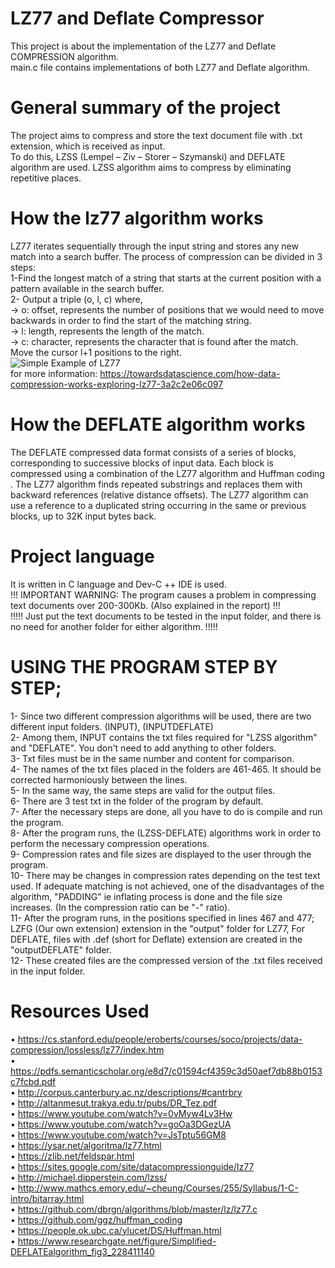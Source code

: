 # LZ77 and Deflate Compressor
This project is about  the implementation of the LZ77 and Deflate COMPRESSION  algorithm.  
main.c file contains implementations of both LZ77 and Deflate algorithm.

# General summary of the project
The project aims to compress and store the text document file with .txt extension, which is received as input.  
To do this, LZSS (Lempel – Ziv – Storer – Szymanski) and DEFLATE algorithm are used. LZSS algorithm aims to compress by eliminating repetitive places.

# How the lz77 algorithm works
LZ77 iterates sequentially through the input string and stores any new match into a search buffer. The process of compression can be divided in 3 steps:  
1-Find the longest match of a string that starts at the current position with a pattern available in the search buffer.  
2- Output a triple (o, l, c) where,  
-> o: offset, represents the number of positions that we would need to move backwards in order to find the start of the matching string.  
-> l: length, represents the length of the match.  
-> c: character, represents the character that is found after the match.  
Move the cursor l+1 positions to the right.  
![Simple Example of LZ77](https://i.hizliresim.com/9WgPoZ.jpg)  
  for more information: https://towardsdatascience.com/how-data-compression-works-exploring-lz77-3a2c2e06c097

# How the DEFLATE algorithm works
The DEFLATE compressed data format consists of a series of blocks, corresponding to successive blocks of input data. Each block is
compressed using a combination of the LZ77 algorithm and Huffman coding . The LZ77 algorithm finds repeated substrings and
replaces them with backward references (relative distance offsets). The LZ77 algorithm can use a reference to a duplicated string
occurring in the same or previous blocks, up to 32K input bytes back.

# Project language
It is written in C language and Dev-C ++ IDE is used.  
!!! IMPORTANT WARNING: The program causes a problem in compressing text documents over 200-300Kb. (Also explained in the report) !!!  
!!!!! Just put the text documents to be tested in the input folder, and there is no need for another folder for either algorithm. !!!!!  

# USING THE PROGRAM STEP BY STEP;
1- Since two different compression algorithms will be used, there are two different input folders. (INPUT), (INPUTDEFLATE)  
2- Among them, INPUT contains the txt files required for "LZSS algorithm" and "DEFLATE". You don't need to add anything to other folders.  
3- Txt files must be in the same number and content for comparison.  
4- The names of the txt files placed in the folders are 461-465. It should be corrected harmoniously between the lines.  
5- In the same way, the same steps are valid for the output files.  
6- There are 3 test txt in the folder of the program by default.  
7- After the necessary steps are done, all you have to do is compile and run the program.  
8- After the program runs, the (LZSS-DEFLATE) algorithms work in order to perform the necessary compression operations.  
9- Compression rates and file sizes are displayed to the user through the program.  
10- There may be changes in compression rates depending on the test text used. If adequate matching is not achieved, one of the disadvantages of the algorithm,
"PADDING" ie inflating process is done and the file size increases. (In the compression ratio can be "-" ratio).  
11- After the program runs, in the positions specified in lines 467 and 477; LZFG (Our own extension) extension in the "output" folder for LZ77,
For DEFLATE, files with .def (short for Deflate) extension are created in the "outputDEFLATE" folder.  
12- These created files are the compressed version of the .txt files received in the input folder.

# Resources Used
• https://cs.stanford.edu/people/eroberts/courses/soco/projects/data-compression/lossless/lz77/index.htm  
• https://pdfs.semanticscholar.org/e8d7/c01594cf4359c3d50aef7db88b0153c7fcbd.pdf   
• http://corpus.canterbury.ac.nz/descriptions/#cantrbry   
• http://altanmesut.trakya.edu.tr/pubs/DR_Tez.pdf  
• https://www.youtube.com/watch?v=0vMyw4Lv3Hw  
• https://www.youtube.com/watch?v=goOa3DGezUA  
• https://www.youtube.com/watch?v=JsTptu56GM8  
• https://ysar.net/algoritma/lz77.html  
• https://zlib.net/feldspar.html  
• https://sites.google.com/site/datacompressionguide/lz77   
• http://michael.dipperstein.com/lzss/  
• http://www.mathcs.emory.edu/~cheung/Courses/255/Syllabus/1-C-intro/bitarray.html  
• https://github.com/dbrgn/algorithms/blob/master/lz/lz77.c  
• https://github.com/ggz/huffman_coding  
• https://people.ok.ubc.ca/ylucet/DS/Huffman.html  
• https://www.researchgate.net/figure/Simplified-DEFLATEalgorithm_fig3_228411140 
